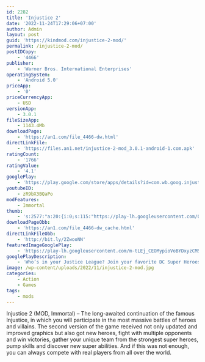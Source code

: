 ```yaml
---
id: 2282
title: 'Injustice 2'
date: '2022-11-24T17:29:06+07:00'
author: Admin
layout: post
guid: 'https://kindmod.com/injustice-2-mod/'
permalink: /injustice-2-mod/
postIDCopy:
    - '4466'
publisher:
    - 'Warner Bros. International Enterprises'
operatingSystem:
    - 'Android 5.0'
priceApp:
    - '0'
priceCurrencyApp:
    - USD
versionApp:
    - 3.0.1
fileSizeApp:
    - 1143.4Mb
downloadPage:
    - 'https://an1.com/file_4466-dw.html'
directLinkFile:
    - 'https://files.an1.net/injustice-2-mod_3.0.1-android-1.com.apk'
ratingCount:
    - '1766'
ratingValue:
    - '4.1'
googlePlay:
    - 'https://play.google.com/store/apps/details?id=com.wb.goog.injustice.brawler2017'
youtubeID:
    - zR9bX3BQaPo
modFeatures:
    - Immortal
thumb:
    - 's:2577:"a:20:{i:0;s:115:"https://play-lh.googleusercontent.com/039DE9IP4ebed4yxBFDNWHyvFx3ReKTd_AWLl4D2u_somHmAEMAMlCvnmP9jOE-8u9k=w526-h296";i:1;s:115:"https://play-lh.googleusercontent.com/ac_Mk-YYhgsTLadnO3dtwZTSNxaCaeNwfO2mVX_5ffA2Wk-VfjUdJdHNM7lwWG0wBZc=w526-h296";i:2;s:116:"https://play-lh.googleusercontent.com/kcVsrT27ySuIlbeQpJUl7wvvAZAjlfnbJ9wUMKhdqY47fCinzgbibOv7p5XAhnFnJ-QC=w526-h296";i:3;s:116:"https://play-lh.googleusercontent.com/rSPvnJDUx2wgNSqvBrvx5jj02Q-ht-rmdQBIHB7Bb1JlS7HFT5JOuJWrmvWJuehvsrc5=w526-h296";i:4;s:114:"https://play-lh.googleusercontent.com/dMun2bu1HCJyRcSpGYH2YrD25bkC488FhJwx_vgr744OvOk4v7E8453oL0VLy88Iog=w526-h296";i:5;s:115:"https://play-lh.googleusercontent.com/ATmmtw5dpG9aOdJZEdnHhl3A3mtRGXFXEpI49aBlbM7pGdfHBdWaGn-6iMfRoB9Ma6Q=w526-h296";i:6;s:114:"https://play-lh.googleusercontent.com/ItwbnRKEfsLZoSGnDMRtVYGJeH_PG7SNMRhENAvpG_eiriF7se3pL6klcuNmINlYmQ=w526-h296";i:7;s:115:"https://play-lh.googleusercontent.com/vQIFhGosbv3ME4xTOgjkPa0Qi3ax3-hgFydMY0M1pgqwHBHIbqWrIVW5qmHR_6irtok=w526-h296";i:8;s:114:"https://play-lh.googleusercontent.com/rpKDvDw95rAwjO-JDRls5q5vkDgnst7dcko1j-d6Rb_4MkEZdIMPu_BYHDopKmXVGA=w526-h296";i:9;s:115:"https://play-lh.googleusercontent.com/YqR2cG46TiuKMozYVQWQsX1zajnmIaDHemHDCOzM62sy9Y2ovYDi5zJGwuE3Hl_hbGA=w526-h296";i:10;s:115:"https://play-lh.googleusercontent.com/dEZtNNyTTA251Z9qGmwadhLLj_I6K5yEzvofZ62kFFfgFEBgsKCIdgLqFLTxF8g-Dag=w526-h296";i:11;s:115:"https://play-lh.googleusercontent.com/aoGWUcM0j9NB9BpyCXBdVlvgQNYQuFCWe_oq_CXdcaL3drld0AtsNOyedAIzp35W6z0=w526-h296";i:12;s:116:"https://play-lh.googleusercontent.com/XCHQ-L4_B00vdVN6GFaEP6Flyy-StdyHwNZM8e6Iz-A6cWbyfcxhAzUZd6EFeNpIJWil=w526-h296";i:13;s:115:"https://play-lh.googleusercontent.com/AcLBkNj9w7Vi3oFkewr-ZvxU2FZ4j6SV2h9hfTveeGccnts36rRcwMv0dPR68CBeCN4=w526-h296";i:14;s:116:"https://play-lh.googleusercontent.com/b44am3RczckEe2s8T-RnJHOdRFNpzTTAUrwkYepVcPHEvq4MqpXT_e9hXUkil7LQfMOx=w526-h296";i:15;s:115:"https://play-lh.googleusercontent.com/cb70wc1sv2NJC7WZf0ZLJf9ULszDtUzalq4kf5xgVU3y_tgQGzwVNYBycpPPA2_MwaQ=w526-h296";i:16;s:115:"https://play-lh.googleusercontent.com/sGzsWpXEXg6ppEDAxexhQ3R-xcKxpb9VulBibrLHp4eO_DUgnX-qwo59HDW2iTq_cLo=w526-h296";i:17;s:114:"https://play-lh.googleusercontent.com/tEOan2a5u0C8lpIp5XXi1BVqgeVPizarYCp-7B7PrKubmcxwx7DNxG2bhTVhR-c3WQ=w526-h296";i:18;s:115:"https://play-lh.googleusercontent.com/bknuzU9LmTVF47viJLpznuo2hreCbPDky2zVQ3_z6KzGf4My2GS5ENNma1GrwlFimvc=w526-h296";i:19;s:115:"https://play-lh.googleusercontent.com/-4trvoQuAq7F-sRGWaWZ2Yvo3N5h796jy2qWq9orgdRcwN3WMfTtD0x8U4dOOozdJCE=w526-h296";}";'
downloadPageObb:
    - 'https://an1.com/file_4466-dw_cache.html'
directLinkFileObb:
    - 'http://bit.ly/2ZwooNN'
featuredImageGooglePlay:
    - 'https://play-lh.googleusercontent.com/m-tLEj_CEOMypioVoBYDxyzCM5hF6kInfU07ohSqLfr4bG6iUqkkyCDRztdlHvsfjQ'
googlePlayDescription:
    - 'Who’s in your Justice League? Join your favorite DC Super Heroes and Super-Villains in this action-packed, free fighting game! Assemble a team of Super Hero legends like Batman, Superman, Supergirl, The Flash and Wonder Woman to combat the forces against you. Master new combos and crush opponents in dynamic 3v3 battles. Upgrade your Super Heroes with special powers as you fight your way through the game. Become a champion by collecting gear for your characters and dominating your foes in PvP contests. Every epic battle in this CCG fighting game will define you—join the fight and become the ultimate DC champion!COLLECT ICONIC DC CHARACTERS.● Choose from a massive selection of DC Super Heroes and Super-Villains in this epic CCG fighting game!.'
image: /wp-content/uploads/2022/11/injustice-2-mod.jpg
categories:
    - Action
    - Games
tags:
    - mods
---
```


Injustice 2 (MOD, Immortal) – The long-awaited continuation of the famous Injustice, in which you will participate in the most massive battles of heroes and villains. The second version of the game received not only updated and improved graphics but also got new heroes, fight with multiple opponents and win victories, gather your unique team from the strongest super heroes, pump skills and discover new super abilities. And if this was not enough, you can always compete with real players from all over the world.